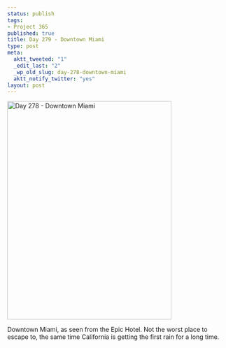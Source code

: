 ```yaml
--- 
status: publish
tags: 
- Project 365
published: true
title: Day 279 - Downtown Miami
type: post
meta: 
  aktt_tweeted: "1"
  _edit_last: "2"
  _wp_old_slug: day-278-downtown-miami
  aktt_notify_twitter: "yes"
layout: post
---
```

<a href="http://www.flickr.com/photos/freeed/6218841404/" title="Day 278 - Downtown Miami by Fred​, on Flickr"><img src="http://farm7.static.flickr.com/6159/6218841404_2037ea9c7f.jpg" width="375" height="500" alt="Day 278 - Downtown Miami"/></a>

Downtown Miami, as seen from the Epic Hotel. Not the worst place to escape to, the same time California is getting the first rain for a long time.
